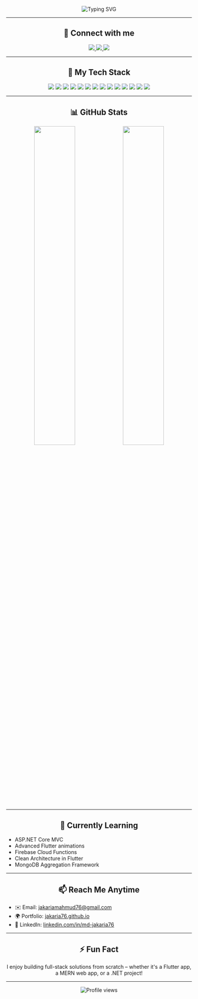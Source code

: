 <!-- Profile Banner -->
<p align="center">
  <img src="https://readme-typing-svg.herokuapp.com?font=Fira+Code&size=28&pause=1000&color=00BFFF&center=true&vCenter=true&width=900&lines=Hi+there!+I'm+Md.+Jakaria+%F0%9F%91%8B;Flutter+Developer+%F0%9F%93%B1;MERN+Stack+Developer+%F0%9F%92%BB;ASP.NET+Learner+%F0%9F%92%BB;Tech+Lover+%F0%9F%94%A5;Welcome+to+my+GitHub+profile+!+%F0%9F%8C%90" alt="Typing SVG" />
</p>

---

<h2 align="center">🔗 Connect with me</h2>

<p align="center">
  <a href="https://www.linkedin.com/in/md-jakaria76/" target="_blank">
    <img src="https://img.shields.io/badge/LinkedIn-%230077B5.svg?style=for-the-badge&logo=linkedin&logoColor=white" />
  </a>
  <a href="mailto:jakariamahmud76@gmail.com" target="_blank">
    <img src="https://img.shields.io/badge/Gmail-%23D14836.svg?style=for-the-badge&logo=gmail&logoColor=white" />
  </a>
  <a href="https://jakaria76.github.io" target="_blank">
    <img src="https://img.shields.io/badge/Portfolio-%23000000.svg?style=for-the-badge&logo=firefox&logoColor=white" />
  </a>
</p>

---

<h2 align="center">🚀 My Tech Stack</h2>

<p align="center">
  <!-- Mobile App -->
  <img src="https://img.shields.io/badge/Flutter-02569B?style=for-the-badge&logo=flutter&logoColor=white" />
  <img src="https://img.shields.io/badge/Dart-0175C2?style=for-the-badge&logo=dart&logoColor=white" />

  <!-- Frontend -->
  <img src="https://img.shields.io/badge/React-61DAFB?style=for-the-badge&logo=react&logoColor=black" />
  <img src="https://img.shields.io/badge/HTML5-E34F26?style=for-the-badge&logo=html5&logoColor=white" />
  <img src="https://img.shields.io/badge/CSS3-1572B6?style=for-the-badge&logo=css3&logoColor=white" />
  <img src="https://img.shields.io/badge/Tailwind_CSS-38B2AC?style=for-the-badge&logo=tailwind-css&logoColor=white" />

  <!-- Backend -->
  <img src="https://img.shields.io/badge/Node.js-339933?style=for-the-badge&logo=node.js&logoColor=white" />
  <img src="https://img.shields.io/badge/Express.js-000000?style=for-the-badge&logo=express&logoColor=white" />
  <img src="https://img.shields.io/badge/Laravel-F55247?style=for-the-badge&logo=laravel&logoColor=white" />
  <img src="https://img.shields.io/badge/ASP.NET-512BD4?style=for-the-badge&logo=.net&logoColor=white" />

  <!-- Database & Others -->
  <img src="https://img.shields.io/badge/MongoDB-4EA94B?style=for-the-badge&logo=mongodb&logoColor=white" />
  <img src="https://img.shields.io/badge/MySQL-00758F?style=for-the-badge&logo=mysql&logoColor=white" />
  <img src="https://img.shields.io/badge/Firebase-FFCA28?style=for-the-badge&logo=firebase&logoColor=black" />
  <img src="https://img.shields.io/badge/Git-F05032?style=for-the-badge&logo=git&logoColor=white" />
</p>

---

<h2 align="center">📊 GitHub Stats</h2>

<p align="center">
  <img src="https://github-readme-stats.vercel.app/api?username=jakaria76&show_icons=true&theme=tokyonight&hide_border=true&border_radius=10" width="47%" />
  <img src="https://github-readme-streak-stats.herokuapp.com?user=jakaria76&theme=tokyonight&hide_border=true&border_radius=10" width="47%" />
</p>

---

<h2 align="center">🧠 Currently Learning</h2>

- ASP.NET Core MVC  
- Advanced Flutter animations  
- Firebase Cloud Functions  
- Clean Architecture in Flutter  
- MongoDB Aggregation Framework  

---

<h2 align="center">📫 Reach Me Anytime</h2>

- ✉️ Email: [jakariamahmud76@gmail.com](mailto:jakariamahmud76@gmail.com)  
- 🌍 Portfolio: [jakaria76.github.io](https://jakaria76.github.io)  
- 💬 LinkedIn: [linkedin.com/in/md-jakaria76](https://www.linkedin.com/in/md-jakaria76/)

---

<h2 align="center">⚡ Fun Fact</h2>

<p align="center">I enjoy building full-stack solutions from scratch – whether it's a Flutter app, a MERN web app, or a .NET project!</p>

---

<p align="center">
  <img src="https://komarev.com/ghpvc/?username=jakaria76&label=Profile+views&color=blue&style=flat" alt="Profile views" />
</p>
